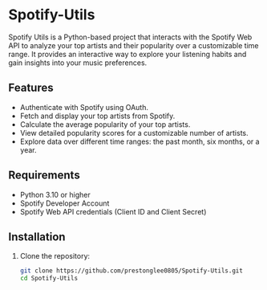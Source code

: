 # Spotify-Utils 

Spotify Utils is a Python-based project that interacts with the Spotify Web API to analyze your top artists and their popularity over a customizable time range. It provides an interactive way to explore your listening habits and gain insights into your music preferences.

## Features
- Authenticate with Spotify using OAuth.
- Fetch and display your top artists from Spotify.
- Calculate the average popularity of your top artists.
- View detailed popularity scores for a customizable number of artists.
- Explore data over different time ranges: the past month, six months, or a year.

## Requirements
- Python 3.10 or higher
- Spotify Developer Account
- Spotify Web API credentials (Client ID and Client Secret)

## Installation

1. Clone the repository:
   ```bash
   git clone https://github.com/prestonglee0805/Spotify-Utils.git
   cd Spotify-Utils
